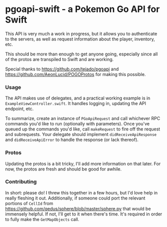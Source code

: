 # pgoapi-swift - a Pokemon Go API for Swift

This API is very much a work in progress, but it allows you to authenticate to the servers, as well as request information about the player, inventory, etc.

This should be more than enough to get anyone going, especially since all of the protos are transpiled to Swift and are working.

Special thanks to https://github.com/tejado/pgoapi and https://github.com/AeonLucid/POGOProtos for making this possible.

### Usage
The API makes use of delegates, and a practical working example is in `ExampleViewController.swift`. It handles logging in, updating the API endpoint, etc.

To summarize, create an instance of `PGoApiRequest` and call whichever RPC commands you'd like to run (optionally with parameters). Once you've queued up the commands you'd like, call `makeRequest` to fire off the request and subrequests. Your delegate should implement `didReceiveApiResponse` and `didReceiveApiError` to handle the response (or lack thereof).

### Protos
Updating the protos is a bit tricky, I'll add more information on that later. For now, the protos are fresh and should be good for awhile.

### Contributing
In short: please do! I threw this together in a few hours, but I'd love help in really fleshing it out. Additionally, if someone could port the relevant portions of `CellId` from https://github.com/qedus/sphere/blob/master/sphere.py that would be immensely helpful. If not, I'll get to it when there's time. It's required in order to fully make the `GetMapObjects` call.

